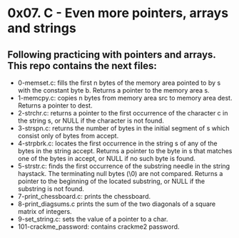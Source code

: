 # 0x07. C - Even more pointers, arrays and strings
## Following practicing with pointers and arrays. This repo contains the next files:
* 0-memset.c: fills the first n bytes of the memory area pointed to by s with the constant byte b. Returns a pointer to the memory area s.
* 1-memcpy.c: copies n bytes from memory area src to memory area dest. Returns a pointer to dest.
* 2-strchr.c: returns a pointer to the first occurrence of the character c in the string s, or NULL if the character is not found.
* 3-strspn.c: returns the number of bytes in the initial segment of s which consist only of bytes from accept.
* 4-strpbrk.c: locates the first occurrence in the string s of any of the bytes in the string accept. Returns a pointer to the byte in s that matches one of the bytes in accept, or NULL if no such byte is found.
* 5-strstr.c: finds the first occurrence of the substring needle in the string haystack. The terminating null bytes (\0) are not compared. Returns a pointer to the beginning of the located substring, or NULL if the substring is not found.
* 7-print_chessboard.c: prints the chessboard.
* 8-print_diagsums.c prints the sum of the two diagonals of a square matrix of integers.
* 9-set_string.c: sets the value of a pointer to a char.
* 101-crackme_password: contains crackme2 password.
